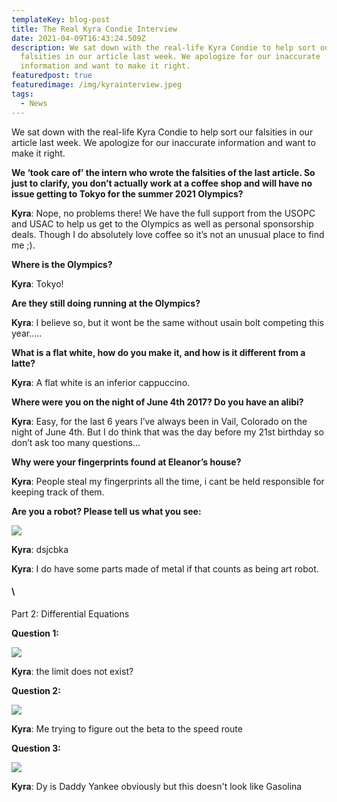 ```yaml
---
templateKey: blog-post
title: The Real Kyra Condie Interview
date: 2021-04-09T16:43:24.509Z
description: We sat down with the real-life Kyra Condie to help sort our
  falsities in our article last week. We apologize for our inaccurate
  information and want to make it right.
featuredpost: true
featuredimage: /img/kyrainterview.jpeg
tags:
  - News
---
```

We sat down with the real-life Kyra Condie to help sort our falsities in our article last week. We apologize for our inaccurate information and want to make it right.



**We ‘took care of’ the intern who wrote the falsities of the last article. So just to clarify, you don’t actually work at a coffee shop and will have no issue getting to Tokyo for the summer 2021 Olympics?**

**Kyra**: Nope, no problems there! We have the full support from the USOPC and USAC to help us get to the Olympics as well as personal sponsorship deals. Though I do absolutely love coffee so it’s not an unusual place to find me ;). 

**Where is the Olympics?**

**Kyra**: Tokyo!

**Are they still doing running at the Olympics?**

**Kyra**: I believe so, but it wont be the same without usain bolt competing this year….. 

**What is a flat white, how do you make it, and how is it different from a latte?** 

**Kyra**: A flat white is an inferior cappuccino.

**Where were you on the night of June 4th 2017? Do you have an alibi?**

**Kyra**: Easy, for the last 6 years I’ve always been in Vail, Colorado on the night of June 4th. But I do think that was the day before my 21st birthday so don’t ask too many questions… 

**Why were your fingerprints found at Eleanor’s house?**

**Kyra**: People steal my fingerprints all the time, i cant be held responsible for keeping track of them.

**Are you a robot? Please tell us what you see:**

![](https://lh4.googleusercontent.com/mCDCSKFVMAqSpSf6njU_lmq9XSP2RvpWPWTE04tN33hdj1_CDfFhQPy4Q2gQVqWp0TJ6hQIEHIyjoZE6-nFMyAWqO1L3fICY_rrH3RERBUfmOPNKshgf1MK7cO3UTZnjSfIc0hgF)

**Kyra**:  dsjcbka 

**Kyra**: I do have some parts made of metal if that counts as being art robot. 

#### \

Part 2: Differential Equations

**Question 1:** 

![](https://lh6.googleusercontent.com/0hy8E3S85lea-afDjci_fWdXEhGiD4fleHPhi0bSYWMAboTfvXRj9nfyZKWdVYUE26EwHQYn_TdzkOJBJCYpUWtECMgTmkrMEgTYbLd-aJXBew8kdl6-0TLM3ZZ7VG7YP4gAh9aY)

**Kyra**: the limit does not exist?

**Question 2:** 

![](https://lh3.googleusercontent.com/WzX4FZknk0VmOnGMK83YVjYWYRWbLKL6KquhpaEzAMzNRpEAhl-SFA6BYJapOR0YUKamQIV9HS_TIPcYo_CI_1FGDjHW0YJYR0h3bpsqcG7JW1mjgMu2Himdto2N1yRUFCt5ARI0)

**Kyra**: Me trying to figure out the beta to the speed route

**Question 3:**

![](https://lh3.googleusercontent.com/A72BxipKniZQWkVODy8siaxa7cgXqL9BqzYPiv5cOj-bhGuvRuAWC5blpV2LTHBS_Lf8DiALzHKkx3GTDlTdPS2D1ho3xN9Fsc6_Pp72ALsA7owonXYXslUV8G5xIsp0WpRvTezd)

**Kyra**: Dy is Daddy Yankee obviously but this doesn't look like Gasolina